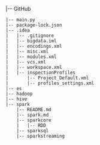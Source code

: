 |-- GitHub

    |-- main.py
    |-- package-lock.json
    |-- .idea
    |   |-- .gitignore
    |   |-- bigdata.iml
    |   |-- encodings.xml
    |   |-- misc.xml
    |   |-- modules.xml
    |   |-- vcs.xml
    |   |-- workspace.xml
    |   |-- inspectionProfiles
    |       |-- Project_Default.xml
    |       |-- profiles_settings.xml
    |-- es
    |-- hadoop
    |-- hive
    |-- spark
        |-- README.md
        |-- spark.md
        |-- sparkcore
        |   |-- RDD
        |-- sparksql
        |-- sparkstreaming
